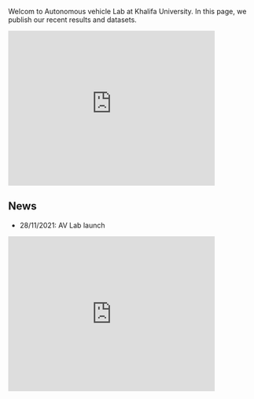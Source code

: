 Welcom to Autonomous vehicle Lab at Khalifa University. In this page, we publish our recent results and datasets.


<iframe width="420" height="315" src="https://drive.google.com/drive/mobile/folders/1l9q0wt5P9fuj-owJeT7DGJtr9oiAfJ7K?usp=sharing" frameborder="0"> </iframe>


## News
- 28/11/2021: AV Lab launch
<iframe width="420" height="315" src="https://youtube.com/embed/k4qmW9vgAio" frameborder="0"> </iframe>
